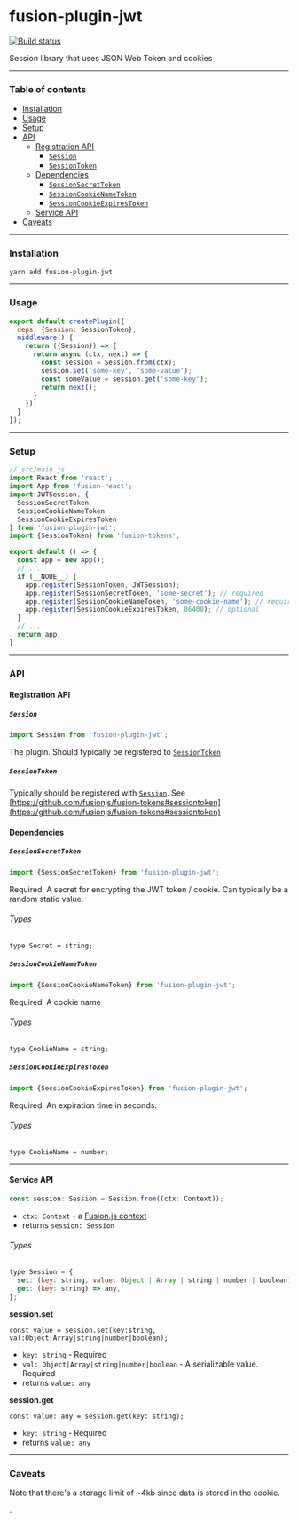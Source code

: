 # fusion-plugin-jwt

[![Build status](https://badge.buildkite.com/0652871d45303631a598c88e1231073ea80b5dffaea46aa2b4.svg?branch=master)](https://buildkite.com/uberopensource/fusion-plugin-jwt?branch=master)

Session library that uses JSON Web Token and cookies

---

### Table of contents

* [Installation](#installation)
* [Usage](#usage)
* [Setup](#setup)
* [API](#api)
  * [Registration API](#registration-api)
    * [`Session`](#session)
    * [`SessionToken`](#sessiontoken)
  * [Dependencies](#dependencies)
    * [`SessionSecretToken`](#sessionsecrettoken)
    * [`SessionCookieNameToken`](#sessioncookienametoken)
    * [`SessionCookieExpiresToken`](#sessioncookieexpirestoken)
  * [Service API](#service-api)
* [Caveats](#caveats)

---

### Installation

```sh
yarn add fusion-plugin-jwt
```

---

### Usage

```js
export default createPlugin({
  deps: {Session: SessionToken},
  middleware() {
    return ({Session}) => {
      return async (ctx, next) => {
        const session = Session.from(ctx);
        session.set('some-key', 'some-value');
        const someValue = session.get('some-key');
        return next();
      }
    });
  }
});
```

---

### Setup

```js
// src/main.js
import React from 'react';
import App from 'fusion-react';
import JWTSession, {
  SessionSecretToken
  SessionCookieNameToken
  SessionCookieExpiresToken
} from 'fusion-plugin-jwt';
import {SessionToken} from 'fusion-tokens';

export default () => {
  const app = new App();
  // ...
  if (__NODE__) {
    app.register(SessionToken, JWTSession);
    app.register(SessionSecretToken, 'some-secret'); // required
    app.register(SessionCookieNameToken, 'some-cookie-name'); // required
    app.register(SessionCookieExpiresToken, 86400); // optional
  }
  // ...
  return app;
}
```

---

### API

#### Registration API

##### `Session`

```js
import Session from 'fusion-plugin-jwt';
```

The plugin. Should typically be registered to [`SessionToken`](https://github.com/fusionjs/fusion-tokens#sessiontoken)

##### `SessionToken`

Typically should be registered with [`Session`](#session). See [https://github.com/fusionjs/fusion-tokens#sessiontoken](https://github.com/fusionjs/fusion-tokens#sessiontoken)

#### Dependencies

##### `SessionSecretToken`

```js
import {SessionSecretToken} from 'fusion-plugin-jwt';
```

Required. A secret for encrypting the JWT token / cookie. Can typically be a random static value.

###### Types

```flow
type Secret = string;
```

##### `SessionCookieNameToken`

```js
import {SessionCookieNameToken} from 'fusion-plugin-jwt';
```

Required. A cookie name

###### Types

```flow
type CookieName = string;
```

##### `SessionCookieExpiresToken`

```js
import {SessionCookieExpiresToken} from 'fusion-plugin-jwt';
```

Required. An expiration time in seconds.

###### Types

```flow
type CookieName = number;
```

---

#### Service API

```js
const session: Session = Session.from((ctx: Context));
```

* `ctx: Context` - a [Fusion.js context](https://github.com/fusionjs/fusion-core#context)
* returns `session: Session`

###### Types

```js
type Session = {
  set: (key: string, value: Object | Array | string | number | boolean) => any,
  get: (key: string) => any,
};
```

**session.set**

```flow
const value = session.set(key:string, val:Object|Array|string|number|boolean);
```

* `key: string` - Required
* `val: Object|Array|string|number|boolean` - A serializable value. Required
* returns `value: any`

**session.get**

```flow
const value: any = session.get(key: string);
```

* `key: string` - Required
* returns `value: any`

---

### Caveats

Note that there's a storage limit of ~4kb since data is stored in the cookie.

.
